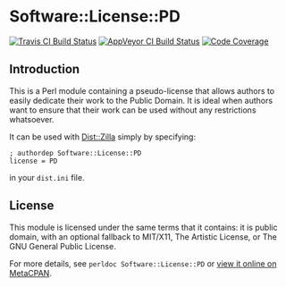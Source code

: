 Software::License::PD
=====================

[![Travis CI Build Status](https://travis-ci.org/jawnsy/Software-License-PD.svg?branch=master)](https://travis-ci.org/jawnsy/Software-License-PD)
[![AppVeyor CI Build Status](https://ci.appveyor.com/api/projects/status/github/jawnsy/Software-License-PD?branch=master&svg=true)](https://ci.appveyor.com/project/jawnsy/Software-License-PD)
[![Code Coverage](https://codecov.io/github/jawnsy/Software-License-PD/coverage.svg?branch=master)](https://codecov.io/github/jawnsy/Software-License-PD?branch=master)

Introduction
------------

This is a Perl module containing a pseudo-license that allows authors to
easily dedicate their work to the Public Domain.  It is ideal when authors
want to ensure that their work can be used without any restrictions
whatsoever.

It can be used with [Dist::Zilla](https://metacpan.org/release/Dist-Zilla)
simply by specifying:

    ; authordep Software::License::PD
    license = PD

in your `dist.ini` file.

License
-------

This module is licensed under the same terms that it contains: it is public
domain, with an optional fallback to MIT/X11, The Artistic License, or The
GNU General Public License.

For more details, see `perldoc Software::License::PD` or [view it online on
MetaCPAN](https://metacpan.org/pod/Software::License::PD).
